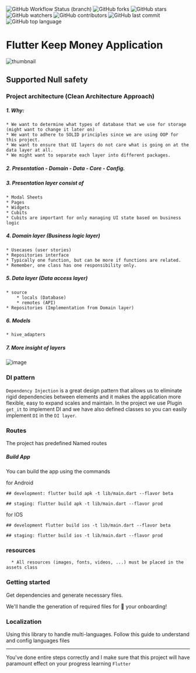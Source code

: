 ![GitHub Workflow Status (branch)](https://img.shields.io/github/workflow/status/iamnijat/keep-money/Flutter%20CI/master)
![GitHub forks](https://img.shields.io/github/forks/iamnijat/keep_money)
![GitHub stars](https://img.shields.io/github/stars/iamnijat/keep_money)
![GitHub watchers](https://img.shields.io/github/watchers/iamnijat/keep_money)
![GitHub contributors](https://img.shields.io/github/contributors/iamnijat/keep_money)
![GitHub last commit](https://img.shields.io/github/last-commit/iamnijat/keep_money)
![GitHub top language](https://img.shields.io/github/languages/top/iamnijat/keep_money)

# Flutter Keep Money Application


![thumbnail](https://user-images.githubusercontent.com/42466886/185780701-c94b156a-4274-4b7f-b5c7-e14a8cc724da.png)


## Supported Null safety

### Project architecture (Clean Architecture Approach)
##### 1. Why:
    * We want to determine what types of database that we use for storage (might want to change it later on)
    * We want to adhere to SOLID principles since we are using OOP for this project.
    * We want to ensure that UI layers do not care what is going on at the data layer at all.
    * We might want to separate each layer into different packages.
##### 2. Presentation - Domain - Data - Core - Config.
##### 3. Presentation layer consist of
    * Modal Sheets
    * Pages
    * Widgets
    * Cubits
    * Cubits are important for only managing UI state based on business logic

##### 4. Domain layer (Business logic layer)
    * Usecases (user stories)
    * Repositories interface
    * Typically one function, but can be more if functions are related.
    * Remember, one class has one responsibility only.

##### 5. Data layer (Data access layer)
    * source
        * locals (Database)
        * remotes (API)
    * Repositories (Implementation from Domain layer)

##### 6. Models 
    * hive_adapters

##### 7. More insight of layers
![image](https://miro.medium.com/max/772/0*sfCDEb571WD-7EfP.jpg)

### DI pattern
`Dependency Injection` is a great design pattern that allows us to eliminate rigid dependencies between elements and it makes the application more flexible, easy to expand scales and maintain.
In the project we use Plugin `get_it` to implement DI and we have also defined classes so you can easily implement `DI` in the `DI layer`.

### Routes
The project has predefined Named routes

##### Build App
You can build the app using the commands

for Android

```
## development: flutter build apk -t lib/main.dart --flavor beta

## staging: flutter build apk -t lib/main.dart --flavor prod
```

for IOS

```
## development flutter build ios -t lib/main.dart --flavor beta

## staging: flutter build ios -t lib/main.dart --flavor prod
```

### resources
      * All resources (images, fonts, videos, ...) must be placed in the assets class

### Getting started
Get dependencies and generate necessary files.

We'll handle the generation of required files for 🚀 your onboarding!


### Localization
Using this library to handle multi-languages. Follow this guide to understand and config languages files


---------

You've done entire steps correctly and I make sure that this project will have paramount effect on your progress learning `Flutter`
